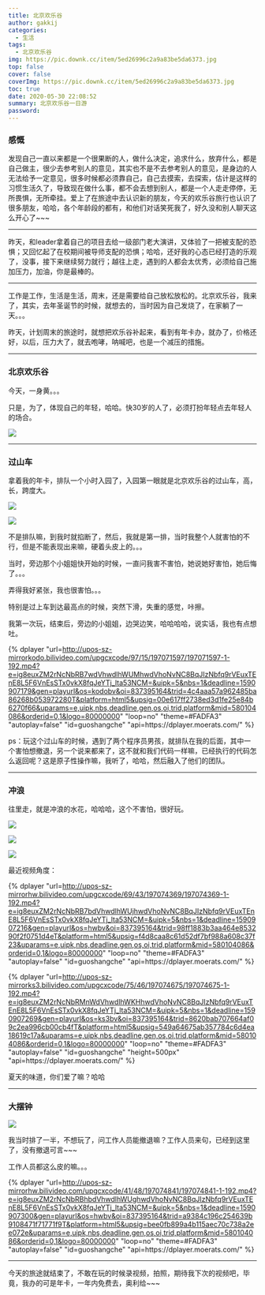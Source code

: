 ```yaml
---
title: 北京欢乐谷
author: gakkij
categories:
  - 生活
tags:
  - 北京欢乐谷
img: https://pic.downk.cc/item/5ed26996c2a9a83be5da6373.jpg
top: false
cover: false
coverImg: https://pic.downk.cc/item/5ed26996c2a9a83be5da6373.jpg
toc: true
date: 2020-05-30 22:08:52
summary: 北京欢乐谷一日游
password:
---
```


### 感慨

发现自己一直以来都是一个很果断的人，做什么决定，追求什么，放弃什么，都是自己做主，很少去参考别人的意见，其实也不是不去参考别人的意见，是身边的人无法给予一定意见，很多时候都必须靠自己，自己去摸索，去探索，估计是这样的习惯生活久了，导致现在做什么事，都不会去想到别人，都是一个人走走停停，无所畏惧，无所牵挂。爱上了在旅途中去认识新的朋友，今天的欢乐谷旅行也认识了很多朋友，哈哈，各个年龄段的都有，和他们对话笑死我了，好久没和别人聊天这么开心了~~~

---

昨天，和leader拿着自己的项目去给一级部门老大演讲，又体验了一把被支配的恐惧；又回忆起了在校期间被导师支配的恐惧；哈哈，还好我的心态已经打造的乐观了，没事，接下来继续努力就行；越往上走，遇到的人都会太优秀，必须给自己施加压力，加油，你是最棒的。

---

工作是工作，生活是生活，周末，还是需要给自己放松放松的。北京欢乐谷，我来了，其实，去年圣诞节的时候，就想去的，当时因为自己发烧了，在家躺了一天。。。

昨天，计划周末的旅途时，就想把欢乐谷补起来，看到有年卡办，就办了，价格还好，以后，压力大了，就去咆哮，呐喊吧，也是一个减压的措施。

---

### 北京欢乐谷

今天，一身黄。。。

只是，为了，体现自己的年轻，哈哈。快30岁的人了，必须打扮年轻点去年轻人的场合。

![](https://pic.downk.cc/item/5ed26eb3c2a9a83be5e326c0.jpg)

---

### 过山车

拿着我的年卡，排队一个小时入园了，入园第一眼就是北京欢乐谷的过山车，高，长，跨度大。

[![](https://pic.downk.cc/item/5ed26996c2a9a83be5da6373)](https://pic.downk.cc/item/5ed26996c2a9a83be5da6373.jpg)

![](https://pic.downk.cc/item/5ed270b0c2a9a83be5e6b24b.jpg)

不是排队嘛，到我时就掐断了，然后，我就是第一排，当时我整个人就害怕的不行，但是不能表现出来嘛，硬着头皮上的。。。

当时，旁边那个小姐姐快开始的时候，一直问我害不害怕，她说她好害怕，她后悔了。。。

弄得我好紧张，我也很害怕。。。

特别是过上车到达最高点的时候，突然下滑，失重的感觉，咔擦。

我第一次玩，结束后，旁边的小姐姐，边哭边笑，哈哈哈哈，说实话，我也有点想吐。

{% dplayer "url=http://upos-sz-mirrorkodo.bilivideo.com/upgcxcode/97/15/197071597/197071597-1-192.mp4?e=ig8euxZM2rNcNbRB7wdVhwdlhWUMhwdVhoNvNC8BqJIzNbfq9rVEuxTEnE8L5F6VnEsSTx0vkX8fqJeYTj_lta53NCM=&uipk=5&nbs=1&deadline=1590907179&gen=playurl&os=kodobv&oi=837395164&trid=4c4aaa57a962485ba86268b053972280T&platform=html5&upsig=00e617ff2738ed3d1fe25e84b6270f66&uparams=e,uipk,nbs,deadline,gen,os,oi,trid,platform&mid=580104086&orderid=0,1&logo=80000000"  "loop=no" "theme=#FADFA3" "autoplay=false" "id=guoshangche" "api=https:\/\/dplayer.moerats.com\/"  %}

ps：玩这个过山车的时候，遇到了两个程序员男孩，就排队在我的后面，其中一个害怕想撤退，另一个说来都来了，这不就和我们代码一样嘛，已经执行的代码怎么返回呢？这是原子性操作嘛，我听了，哈哈，然后融入了他们的团队。

---

### 冲浪

往里走，就是冲浪的水花，哈哈哈，这个不害怕，很好玩。

![](https://pic.downk.cc/item/5ed272a5c2a9a83be5e9d7b9.jpg)

![](https://pic.downk.cc/item/5ed272c0c2a9a83be5ea07c8.jpg)

![](https://pic.downk.cc/item/5ed272dac2a9a83be5ea3d2e.jpg)

最近视频角度：

{% dplayer "url=http://upos-sz-mirrorhw.bilivideo.com/upgcxcode/69/43/197074369/197074369-1-192.mp4?e=ig8euxZM2rNcNbRB7bdVhwdlhWUjhwdVhoNvNC8BqJIzNbfq9rVEuxTEnE8L5F6VnEsSTx0vkX8fqJeYTj_lta53NCM=&uipk=5&nbs=1&deadline=1590907216&gen=playurl&os=hwbv&oi=837395164&trid=98ff1883b3aa464e853290f2f0751d4eT&platform=html5&upsig=f4d8caa8c61d52df7bf988a608c37f23&uparams=e,uipk,nbs,deadline,gen,os,oi,trid,platform&mid=580104086&orderid=0,1&logo=80000000"  "loop=no" "theme=#FADFA3" "autoplay=false" "id=guoshangche" "api=https:\/\/dplayer.moerats.com\/"  %}

{% dplayer "url=http://upos-sz-mirrorks3.bilivideo.com/upgcxcode/75/46/197074675/197074675-1-192.mp4?e=ig8euxZM2rNcNbRMnWdVhwdlhWKHhwdVhoNvNC8BqJIzNbfq9rVEuxTEnE8L5F6VnEsSTx0vkX8fqJeYTj_lta53NCM=&uipk=5&nbs=1&deadline=1590907269&gen=playurl&os=ks3bv&oi=837395164&trid=8620bab707664af09c2ea996cb00cb4fT&platform=html5&upsig=549a64675ab357784c6d4ea18619c17a&uparams=e,uipk,nbs,deadline,gen,os,oi,trid,platform&mid=580104086&orderid=0,1&logo=80000000"  "loop=no" "theme=#FADFA3" "autoplay=false" "id=guoshangche" "height=500px" "api=https:\/\/dplayer.moerats.com\/"  %}

夏天的味道，你们爱了嘛？哈哈

---

### 大摆钟

![](https://pic.downk.cc/item/5ed27937c2a9a83be5f3f5ef.jpg)

我当时排了一半，不想玩了，问工作人员能撤退嘛？工作人员来句，已经到这里了，没有撤退可言~~~

工作人员都这么皮的嘛。。。

{% dplayer "url=http://upos-sz-mirrorhw.bilivideo.com/upgcxcode/41/48/197074841/197074841-1-192.mp4?e=ig8euxZM2rNcNbRBhbdVhwdlhWUghwdVhoNvNC8BqJIzNbfq9rVEuxTEnE8L5F6VnEsSTx0vkX8fqJeYTj_lta53NCM=&uipk=5&nbs=1&deadline=1590907300&gen=playurl&os=hwbv&oi=837395164&trid=a9384c196c254639b9108471f71771f9T&platform=html5&upsig=bee0fb899a4b115aec70c738a2ee072e&uparams=e,uipk,nbs,deadline,gen,os,oi,trid,platform&mid=580104086&orderid=0,1&logo=80000000"  "loop=no" "theme=#FADFA3" "autoplay=false" "id=guoshangche" "api=https:\/\/dplayer.moerats.com\/"  %}

---

今天的旅途就结束了，不敢在玩的时候录视频，拍照，期待我下次的视频吧，毕竟，我办的可是年卡，一年内免费去，奥利给~~~











